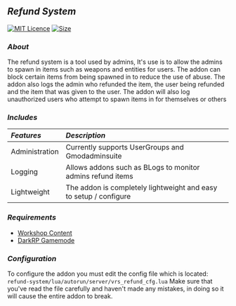 ## *Refund System*

[![MIT Licence](https://img.shields.io/github/license/vectivuss/refund-system?color=%235727d2&label=License)](https://github.com/Vectivuss/refund-system/blob/main/LICENSE)
[![Size](https://img.shields.io/github/repo-size/Vectivuss/refund-system?color=%23d227aa&label=Size&logo=lua)](https://github.com/Vectivuss/refund-system)

### *About*
The refund system is a tool used by admins, It's use is to allow the admins to spawn in items such as weapons and entities for users. The addon can block certain items from being spawned in to reduce the use of abuse. The addon also logs the admin who refunded the item, the user being refunded and the item that was given to the user. The addon will also log unauthorized users who attempt to spawn items in for themselves or others

### *Includes*

| *Features* | *Description*
|  :--- | :--- |
| Administration | Currently supports UserGroups and Gmodadminsuite
| Logging | Allows addons such as BLogs to monitor admins refund items
| Lightweight | The addon is completely lightweight and easy to setup / configure

### *Requirements*
* [Workshop Content](https://steamcommunity.com/sharedfiles/filedetails/?id=2584048701)
* [DarkRP Gamemode](https://github.com/FPtje/DarkRP)

### *Configuration*
To configure the addon you must edit the config file which is located: `refund-system/lua/autorun/server/vrs_refund_cfg.lua` Make sure that you've read the file carefully and haven't made any mistakes, in doing so it will cause the entire addon to break.

